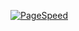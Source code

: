 [![PageSpeed](https://api.speedbadge.io/v1?url=zawor.ski)](https://github.com/alexzaworski/PageSpeed-Badges)
